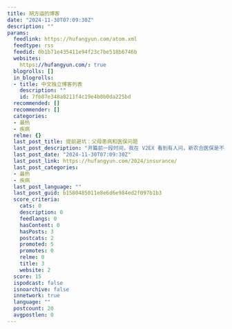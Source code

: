 ```yaml
---
title: 胡方运的博客
date: "2024-11-30T07:09:30Z"
description: ""
params:
  feedlink: https://hufangyun.com/atom.xml
  feedtype: rss
  feedid: 0b1b71e435411e94f23c7be518b6746b
  websites:
    https://hufangyun.com/: true
  blogrolls: []
  in_blogrolls:
  - title: 中文独立博客列表
    description: ""
    id: 7fb87e348a8211f4c19e4b0b0da225bd
  recommended: []
  recommender: []
  categories:
  - 最热
  - 疾病
  relme: {}
  last_post_title: 提前避坑：父母患病和医保问题
  last_post_description: "开篇前一段时间，我在 V2EX 看到有人问，新农合医保是不是没啥用，还需要交吗？\U0001F914\n‼️ 我告诉大家，当家人生病的时候，就知道这"
  last_post_date: "2024-11-30T07:09:30Z"
  last_post_link: https://hufangyun.com/2024/insurance/
  last_post_categories:
  - 最热
  - 疾病
  last_post_language: ""
  last_post_guid: b1580485011e8e6d6e984ed2f097b1b3
  score_criteria:
    cats: 0
    description: 0
    feedlangs: 0
    hasContent: 0
    hasPosts: 3
    postcats: 2
    promoted: 5
    promotes: 0
    relme: 0
    title: 3
    website: 2
  score: 15
  ispodcast: false
  isnoarchive: false
  innetwork: true
  language: ""
  postcount: 20
  avgpostlen: 0
---
```

